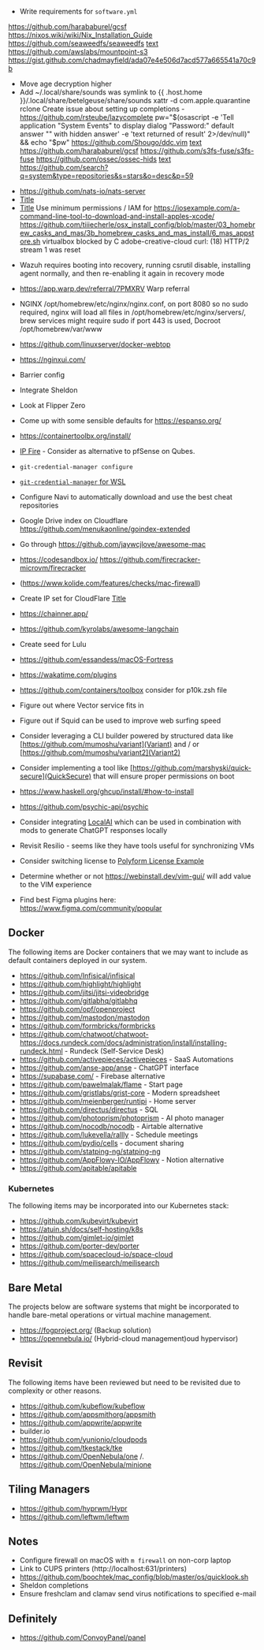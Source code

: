 * Write requirements for `software.yml`

https://github.com/harababurel/gcsf
https://nixos.wiki/wiki/Nix_Installation_Guide
https://github.com/seaweedfs/seaweedfs
[text](https://github.com/gitbito/CLI)
https://github.com/awslabs/mountpoint-s3
https://gist.github.com/chadmayfield/ada07e4e506d7acd577a665541a70c9b
* Move age decryption higher
* Add ~/.local/share/sounds was symlink to {{ .host.home }}/.local/share/betelgeuse/share/sounds
xattr -d com.apple.quarantine rclone
Create issue about setting up completions - https://github.com/rsteube/lazycomplete
pw="$(osascript -e 'Tell application "System Events" to display dialog "Password:" default answer "" with hidden answer' -e 'text returned of result' 2>/dev/null)" && echo "$pw"
https://github.com/Shougo/ddc.vim
[text](https://instill.tech/chill/models)
https://github.com/harababurel/gcsf
https://github.com/s3fs-fuse/s3fs-fuse
https://github.com/ossec/ossec-hids
[text](https://github.com/invoke-ai/InvokeAI)
https://github.com/search?q=system&type=repositories&s=stars&o=desc&p=59
- https://github.com/nats-io/nats-server
- [Title](https://github.com/albfan/miraclecast)
- [Title](https://gitlab.gnome.org/GNOME/gnome-network-displays)
Use minimum permissions / IAM for https://iosexample.com/a-command-line-tool-to-download-and-install-apples-xcode/
https://github.com/tiiiecherle/osx_install_config/blob/master/03_homebrew_casks_and_mas/3b_homebrew_casks_and_mas_install/6_mas_appstore.sh
virtualbox blocked by C
adobe-creative-cloud curl: (18) HTTP/2 stream 1 was reset
* Wazuh requires booting into recovery, running csrutil disable, installing agent normally, and then re-enabling it again in recovery mode
- https://app.warp.dev/referral/7PMXRV Warp referral
* NGINX /opt/homebrew/etc/nginx/nginx.conf, on port 8080 so no sudo required, nginx will load all files in /opt/homebrew/etc/nginx/servers/, brew services might require sudo if port 443 is used, Docroot /opt/homebrew/var/www
- https://github.com/linuxserver/docker-webtop
- https://nginxui.com/

- Barrier config
- Integrate Sheldon
- Look at Flipper Zero
- Come up with some sensible defaults for https://espanso.org/
- https://containertoolbx.org/install/
- [IP Fire](https://www.ipfire.org/) - Consider as alternative to pfSense on Qubes.
- `git-credential-manager configure`
- [`git-credential-manager` for WSL](https://github.com/git-ecosystem/git-credential-manager/blob/release/docs/wsl.md)
- Configure Navi to automatically download and use the best cheat repositories
- Google Drive index on Cloudflare https://github.com/menukaonline/goindex-extended
- Go through https://github.com/jaywcjlove/awesome-mac
- https://codesandbox.io/ https://github.com/firecracker-microvm/firecracker
- (https://www.kolide.com/features/checks/mac-firewall)
- Create IP set for CloudFlare [Title](https://firewalld.org/documentation/man-pages/firewalld.ipset.html)
- https://chainner.app/
- https://github.com/kyrolabs/awesome-langchain
- Create seed for Lulu
- https://github.com/essandess/macOS-Fortress
- https://wakatime.com/plugins
- https://github.com/containers/toolbox consider for p10k.zsh file
- Figure out where Vector service fits in
- Figure out if Squid can be used to improve web surfing speed
- Consider leveraging a CLI builder powered by structured data like [https://github.com/mumoshu/variant](Variant) and / or [https://github.com/mumoshu/variant2](Variant2)
- Consider implementing a tool like [https://github.com/marshyski/quick-secure](QuickSecure) that will ensure proper permissions on boot
- https://www.haskell.org/ghcup/install/#how-to-install
- https://github.com/psychic-api/psychic

- Consider integrating [LocalAI](https://github.com/go-skynet/LocalAI) which can be used in combination with mods to generate ChatGPT responses locally
- Revisit Resilio - seems like they have tools useful for synchronizing VMs
- Consider switching license to [Polyform License Example](https://github.com/dosyago/DiskerNet/blob/fun/LICENSE.md)
- Determine whether or not https://webinstall.dev/vim-gui/ will add value to the VIM experience
- Find best Figma plugins here: https://www.figma.com/community/popular

## Docker

The following items are Docker containers that we may want to include as default containers deployed in our system.

- https://github.com/Infisical/infisical
- https://github.com/highlight/highlight
- https://github.com/jitsi/jitsi-videobridge
- https://github.com/gitlabhq/gitlabhq
- https://github.com/opf/openproject
- https://github.com/mastodon/mastodon
- https://github.com/formbricks/formbricks
- https://github.com/chatwoot/chatwoot- https://docs.rundeck.com/docs/administration/install/installing-rundeck.html - Rundeck (Self-Service Desk)
- https://github.com/activepieces/activepieces - SaaS Automations
- https://github.com/anse-app/anse - ChatGPT interface
- https://supabase.com/ - Firebase alternative
- https://github.com/pawelmalak/flame - Start page
- https://github.com/gristlabs/grist-core - Modern spreadsheet
- https://github.com/meienberger/runtipi - Home server
- https://github.com/directus/directus - SQL
- https://github.com/photoprism/photoprism - AI photo manager
- https://github.com/nocodb/nocodb - Airtable alternative
- https://github.com/lukevella/rallly - Schedule meetings
- https://github.com/pydio/cells - document sharing
- https://github.com/statping-ng/statping-ng
- https://github.com/AppFlowy-IO/AppFlowy - Notion alternative
- https://github.com/apitable/apitable

### Kubernetes

The following items may be incorporated into our Kubernetes stack:

- https://github.com/kubevirt/kubevirt
- https://atuin.sh/docs/self-hosting/k8s
- https://github.com/gimlet-io/gimlet
- https://github.com/porter-dev/porter
- https://github.com/spacecloud-io/space-cloud
- https://github.com/meilisearch/meilisearch

## Bare Metal

The projects below are software systems that might be incorporated to handle bare-metal operations or virtual machine management.

- https://fogproject.org/ (Backup solution)
- https://opennebula.io/ (Hybrid-cloud management)oud hypervisor)

## Revisit

The following items have been reviewed but need to be revisited due to complexity or other reasons.

- https://github.com/kubeflow/kubeflow
- https://github.com/appsmithorg/appsmith
- https://github.com/appwrite/appwrite
- builder.io
- https://github.com/yunionio/cloudpods
- https://github.com/tkestack/tke
- https://github.com/OpenNebula/one /. https://github.com/OpenNebula/minione

## Tiling Managers

- https://github.com/hyprwm/Hypr
- https://github.com/leftwm/leftwm

## Notes

* Configure firewall on macOS with `m firewall` on non-corp laptop
* Link to CUPS printers (http://localhost:631/printers)
* https://github.com/boochtek/mac_config/blob/master/os/quicklook.sh
* Sheldon completions
* Ensure freshclam and clamav send virus notifications to specified e-mail

## Definitely

* https://github.com/ConvoyPanel/panel
